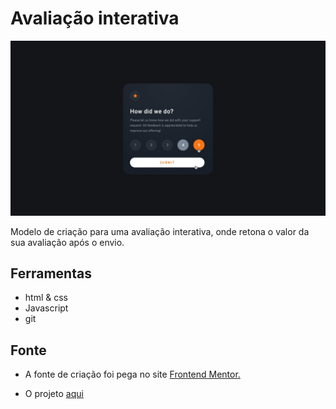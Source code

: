 # Avaliação interativa

![Modelo de criação](design/active-states.jpg)

Modelo de criação para uma avaliação interativa, onde retona o valor da sua avaliação após o envio.


## Ferramentas
- html & css
- Javascript
- git



## Fonte

- A fonte de criação foi pega no site 
<a href="https://www.frontendmentor.io"> Frontend Mentor.</a>

- O projeto <a href="https://www.frontendmentor.io/challenges/interactive-rating-component-koxpeBUmI/hub"> aqui </a>

